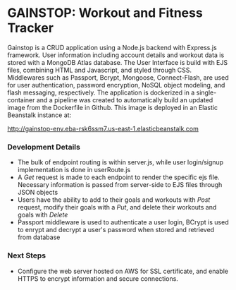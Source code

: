 # GAINSTOP: Workout and Fitness Tracker

Gainstop is a CRUD application using a Node.js backend with Express.js framework. User information including account details and workout data is stored with a MongoDB Atlas database. The User Interface is build with EJS files, combining HTML and Javascript, and styled through CSS. Middlewares such as Passport, Bcrypt, Mongoose, Connect-Flash, are used for user authentication, password encryption, NoSQL object modeling, and flash messaging, respectively. The application is dockerized in a single-container and a pipeline was created to automatically build an updated image from the Dockerfile in Github. This image is deployed in an Elastic Beanstalk instance at:

http://gainstop-env.eba-rsk6ssm7.us-east-1.elasticbeanstalk.com

### Development Details
* The bulk of endpoint routing is within server.js, while user login/signup implementation is done in userRoute.js
* A _Get_ request is made to each endpoint to render the specific ejs file. Necessary information is passed from server-side to EJS files through JSON objects
* Users have the ability to add to their goals and workouts with _Post_ request, modify their goals with a _Put_, and delete their workouts and goals with _Delete_
* Passport middleware is used to authenticate a user login, BCrypt is used to enrypt and decrypt a user's password when stored and retrieved from database

### Next Steps
* Configure the web server hosted on AWS for SSL certificate, and enable HTTPS to encrypt information and secure connections. 
